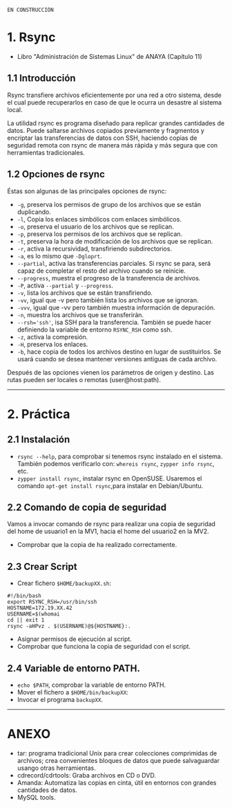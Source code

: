 
```
EN CONSTRUCCIÓN
```

# 1. Rsync

* Libro "Administración de Sistemas Linux" de ANAYA (Capítulo 11)

## 1.1 Introducción

Rsync transfiere archivos eficientemente por una red a otro sistema, desde el
cual puede recuperarlos en caso de que le ocurra un desastre al sistema local.

La utilidad rsync es programa diseñado para replicar grandes cantidades de datos.
Puede saltarse archivos copiados previamente y fragmentos y encriptar las transferencias
de datos con SSH, haciendo copias de seguridad remota con rsync de manera más
rápida y más segura que con herramientas tradicionales.

## 1.2 Opciones de rsync

Éstas son algunas de las principales opciones de rsync:
* `-g`, preserva los permisos de grupo de los archivos que se están duplicando.
* `-l`, Copia los enlaces simbólicos com enlaces simbólicos.
* `-o`, preserva el usuario de los archivos que se replican.
* `-p`, preserva los permisos de los archivos que se replican.
* `-t`, preserva la hora de modificación de los archivos que se replican.
* `-r`, activa la recursividad, transfiriendo subdirectorios.
* `-a`, es lo mismo que `-Dgloprt`.
* `--partial`, activa las transferencias parciales. Si rsync se para, será
capaz de completar el resto del archivo cuando se reinicie.
* `--progress`, muestra el progreso de la transferencia de archivos.
* `-P`, activa `--partial` y `--progress`.
* `-v`, lista los archivos que se están transfiriendo.
* `-vv`, igual que -v pero también lista los archivos que se ignoran.
* `-vvv`, igual que -vv pero también muestra información de depuración.
* `-n`, muestra los archivos que se transferirán.
* `--rsh='ssh'`, isa SSH para la transferencia. También se puede hacer definiendo
la variable de entorno `RSYNC_RSH` como ssh.
* `-z`, activa la compresión.
* `-H`, preserva los enlaces.
* `-b`, hace copia de todos los archivos destino en lugar de sustituirlos. Se usará
cuando se desea mantener versiones antiguas de cada archivo.

Después de las opciones vienen los parámetros de origen y destino. Las rutas
pueden ser locales o remotas (user@host:path).

---

# 2. Práctica

## 2.1 Instalación

* `rsync --help`, para comprobar si tenemos rsync instalado en el sistema.
También podemos verificarlo con: `whereis rsync`, `zypper info rsync`, etc.
* `zypper install rsync`, instalar rsync en OpenSUSE. Usaremos el comando
`apt-get install rsync`,para instalar en Debian/Ubuntu.

## 2.2 Comando de copia de seguridad

Vamos a invocar comando de rsync para realizar una copia de seguridad del
home de usuario1 en la MV1, hacia
el home del usuario2 en la MV2.

* Comprobar que la copia de ha realizado correctamente.

## 2.3 Crear Script

* Crear fichero `$HOME/backupXX.sh`:

```
#!/bin/bash
export RSYNC_RSH=/usr/bin/ssh
HOSTNAME=172.19.XX.42
USERNAME=$(whomai
cd || exit 1
rsync -aHPvz . $(USERNAME)@${HOSTNAME}:.
```

* Asignar permisos de ejecución al script.
* Comprobar que funciona la copia de seguridad con el script.

## 2.4 Variable de entorno PATH.

* `echo $PATH`, comprobar la variable de entorno PATH.
* Mover el fichero a `$HOME/bin/backupXX`:
* Invocar el programa `backupXX`.

---

# ANEXO

* tar: programa tradicional Unix para crear colecciones comprimidas de archivos;
crea convenientes bloques de datos que puede salvaguardar usango otras herramientas.
* cdrecord/cdrtools: Graba archivos en CD o DVD.
* Amanda: Automatiza las copias en cinta, útil en entornos con grandes cantidades
de datos.
* MySQL tools.
